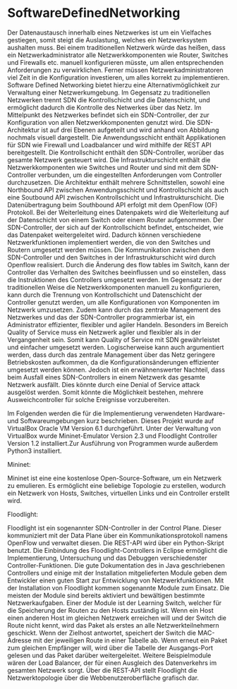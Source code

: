 # SoftwareDefinedNetworking
Der Datenaustausch innerhalb eines Netzwerkes ist um ein Vielfaches gestiegen, somit steigt die Auslastung, welches ein Netzwerksystem aushalten muss. Bei einem traditionellen Netzwerk würde das heißen, dass ein Netzwerkadministrator alle Netzwerkkomponenten wie Router, Switches und Firewalls etc. manuell konfigurieren müsste, um allen entsprechenden Anforderungen zu verwirklichen. Ferner müssen Netzwerkadministratoren viel Zeit in die Konfiguration investieren, um alles korrekt zu implementieren. Software Defined Networking bietet hierzu eine Alternativmöglichkeit zur Verwaltung einer Netzwerkumgebung. Im Gegensatz zu traditionellen Netzwerken trennt SDN die Kontrollschicht und die Datenschicht, und ermöglicht dadurch die Kontrolle des Netwerkes über das Netz. Im Mittelpunkt des Netzwerkes befindet sich ein SDN-Controller, der zur Konfiguration von allen Netzwerkkomponenten genutzt wird. Die SDN-Architektur ist auf drei Ebenen aufgeteilt und wird anhand von Abbildung nochmals visuell dargestellt. Die Anwendungsschicht enthält Applikationen für SDN wie Firewall und Loadbalancer und wird mithilfe der REST API bereitgestellt. Die  Kontrollschicht enthält den SDN-Controller, worüber das gesamte Netzwerk gesteuert wird. Die Infrastrukturschicht enthält die Netzwerkkomponenten
wie Switches und Router und sind mit dem SDN-Controller verbunden, um die eingestellten Anforderungen vom Controller durchzusetzen. Die Architektur enthält mehrere Schnittstellen, sowohl eine Northbound API zwischen Anwendungsschicht und Kontrollschicht als auch eine Soutbound API zwischen Kontrollschicht und Infrastrukturschicht. Die Datenübertragung beim Southbound API erfolgt mit dem OpenFlow (OF) Protokoll. Bei der Weiterleitung eines Datenpakets wird die Weiterleitung auf der Datenschicht von einem Switch oder einem Router aufgenommen. Der SDN-Controller, der sich auf der Kontrollschicht befindet, entscheidet, wie das Datenpaket weitergeleitet wird. Dadurch können verschiedene Netzwerkfunktionen implementiert werden, die von den Switches und Routern umgesetzt werden müssen. Die Kommunikation zwischen dem SDN-Controller und den Switches in der Infrastrukturschicht wird durch Openflow realisiert. Durch die Änderung des flow tables im Switch, kann der Controller das Verhalten des Switches beeinflussen und so einstellen, dass die Instruktionen des Controllers umgesetzt werden. Im Gegensatz zu der traditionellen Weise die Netzwerkkomponenten manuell zu konfigurieren, kann durch die Trennung von Kontrollschicht und Datenschicht der Controller genutzt werden, um alle Konfigurationen von Komponenten im Netzwerk 
umzusetzen. Zudem kann durch das zentrale Management des Netzwerkes und das der SDN-Controller programmierbar ist, ein Administrator effizienter, flexibler und agiler Handeln. Besonders im Bereich Quality of Service muss ein Netzwerk agiler und flexibler als in der Vergangenheit sein. Somit kann Quality of Service mit SDN gewährleistet und einfacher umgesetzt werden. Logischerweise kann auch argumentiert werden, dass durch das zentrale Management über das Netz geringere Betriebskosten aufkommen, da die Konfigurationsänderungen effizienter umgesetzt werden können. Jedoch ist ein erwähnenswerter Nachteil, dass beim Ausfall eines SDN-Controllers in einem Netzwerk das gesamte Netzwerk ausfällt. Dies könnte durch eine Denial of Service attack ausgelöst werden. Somit könnte die Möglichkeit bestehen, mehrere Ausweichcontroller für solche Ereignisse vorzubereiten.

Im Folgenden werden die für die Implementierung verwendeten Hardware- und Softwareumgebungen kurz beschrieben. Dieses Projekt wurde auf VirtualBox Oracle VM Version 6.1 durchgeführt. Unter der Verwaltung von VirtualBox wurde Mininet-Emulator Version 2.3 und Floodlight Controller Version 1.2 installiert.Zur Ausführung von Programmen wurde außerdem Python3 installiert.

Mininet:

Mininet ist eine eine kostenlose Open-Source-Software, um ein Netzwerk zu emulieren. Es ermöglicht eine beliebige Topologie zu erstellen, wodurch ein Netzwerk von Hosts, Switches, virtuellen Links und ein Controller erstellt wird.

Floodlight:

Floodlight ist ein sogenannter SDN-Controller in der Control Plane. Dieser kommuniziert mit der Data Plane über ein Kommunikationsprotokoll namens OpenFlow und verwaltet diesen. Die REST-API wird über ein Python-Skript benutzt. Die Einbindung des Floodlight-Controllers in Eclipse ermöglicht die Implementierung, Untersuchung und das Debuggen verschiedenster Controller-Funktionen. Die gute Dokumentation des in Java geschriebenen Controllers und einige mit der Installation mitgelieferten Module geben dem Entwickler einen guten Start zur Entwicklung von Netzwerkfunktionen. Mit der Installation von Floodlight kommen sogenannte Module zum Einsatz. Die meisten der Module sind bereits aktiviert und bewältigen bestimmte Netzwerkaufgaben. Einer der Module ist der Learning Switch, welcher für die Speicherung der Routen zu den Hosts zuständig ist. Wenn ein Host einen anderen Host im gleichen Netzwerk erreichen will und der Switch die Route nicht kennt, wird das Paket als erstes an alle Netzwerkteilnehmern geschickt. Wenn der Zielhost antwortet, speichert der Switch die MAC-Adresse mit der jeweiligen Route in einer Tabelle ab. Wenn erneut ein Paket zum gleichen Empfänger will, wird über die Tabelle der Ausgangs-Port gelesen und das Paket darüber weitergeleitet. Weitere Beispielmodule wären der Load Balancer, der für einen Ausgleich des Datenverkehrs im gesamten Netzwerk sorgt. Über die REST-API stellt Floodlight die Netzwerktopologie über die Webbenutzeroberfläche grafisch dar.
